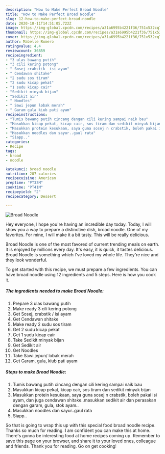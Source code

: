 ```yaml
---
description: "How to Make Perfect Broad Noodle"
title: "How to Make Perfect Broad Noodle"
slug: 12-how-to-make-perfect-broad-noodle
date: 2020-10-11T14:51:05.722Z
image: https://img-global.cpcdn.com/recipes/a31a6995b4221f36/751x532cq70/broad-noodle-resipi-foto-utama.jpg
thumbnail: https://img-global.cpcdn.com/recipes/a31a6995b4221f36/751x532cq70/broad-noodle-resipi-foto-utama.jpg
cover: https://img-global.cpcdn.com/recipes/a31a6995b4221f36/751x532cq70/broad-noodle-resipi-foto-utama.jpg
author: Mabelle Romero
ratingvalue: 4.4
reviewcount: 36859
recipeingredient:
- "3 ulas bawang putih"
- "3 cili kering potong"
- " Sosej crabstik  isi ayam"
- " Cendawan shitake"
- "2 sudu sos tiram"
- "2 sudu kicap pekat"
- "1 sudu kicap cair"
- "Sedikit minyak bijan"
- "Sedikit air"
- " Noodles"
- " Sawi jepun lobak merah"
- " Garam gula kiub pati ayam"
recipeinstructions:
- "Tumis bawang putih cincang dengan cili kering sampai naik bau"
- "Masukkan kicap pekat, kicap cair, sos tiram dan sedikit minyak bijan"
- "Masukkan protein kesukaan, saya guna sosej n crabstik, boleh pakai isi ayam, dan juga cendawan shitake..masukkan sedikit air dan perasakan dengan garam, gula, stok ayam.."
- "Masukkan noodles dan sayur..gaul rata"
- "Siapp.."
categories:
- Recipe
tags:
- broad
- noodle

katakunci: broad noodle 
nutrition: 207 calories
recipecuisine: American
preptime: "PT33M"
cooktime: "PT41M"
recipeyield: "2"
recipecategory: Dessert

---
```



![Broad Noodle](https://img-global.cpcdn.com/recipes/a31a6995b4221f36/751x532cq70/broad-noodle-resipi-foto-utama.jpg)

Hey everyone, I hope you're having an incredible day today. Today, I will show you a way to prepare a distinctive dish, broad noodle. One of my favorites. For mine, I will make it a bit tasty. This will be really delicious.

Broad Noodle is one of the most favored of current trending meals on earth. It is enjoyed by millions every day. It's easy, it is quick, it tastes delicious. Broad Noodle is something which I've loved my whole life. They're nice and they look wonderful.




To get started with this recipe, we must prepare a few ingredients. You can have broad noodle using 12 ingredients and 5 steps. Here is how you cook it.

<!--inarticleads1-->

##### The ingredients needed to make Broad Noodle:

1. Prepare 3 ulas bawang putih
1. Make ready 3 cili kering potong
1. Get  Sosej, crabstik / isi ayam
1. Get  Cendawan shitake
1. Make ready 2 sudu sos tiram
1. Get 2 sudu kicap pekat
1. Get 1 sudu kicap cair
1. Take Sedikit minyak bijan
1. Get Sedikit air
1. Get  Noodles
1. Take  Sawi jepun/ lobak merah
1. Get  Garam, gula, kiub pati ayam




<!--inarticleads2-->

##### Steps to make Broad Noodle:

1. Tumis bawang putih cincang dengan cili kering sampai naik bau
1. Masukkan kicap pekat, kicap cair, sos tiram dan sedikit minyak bijan
1. Masukkan protein kesukaan, saya guna sosej n crabstik, boleh pakai isi ayam, dan juga cendawan shitake..masukkan sedikit air dan perasakan dengan garam, gula, stok ayam..
1. Masukkan noodles dan sayur..gaul rata
1. Siapp..




So that is going to wrap this up with this special food broad noodle recipe. Thanks so much for reading. I am confident you can make this at home. There's gonna be interesting food at home recipes coming up. Remember to save this page on your browser, and share it to your loved ones, colleague and friends. Thank you for reading. Go on get cooking!
